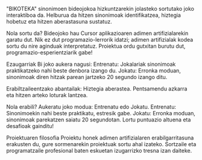 "BIKOTEKA" sinonimoen bideojokoa hizkuntzarekin jolasteko sortutako joko interaktiboa da. Helburua da hitzen sinonimoak identifikatzea, hiztegia hobetuz eta hitzen aberastasuna sustatuz.

Nola sortu da?
Bideojoko hau Cursor aplikazioaren adimen artifizialarekin garatu dut. Nik ez dut programazio-lerrorik idatzi; adimen artifizialak kodea sortu du nire aginduak interpretatuz. Proiektua ordu gutxitan burutu dut, programazio-esperientziarik gabe!

Ezaugarriak
Bi joko aukera nagusi:
Entrenatu: Jokalariak sinonimoak praktikatzeko nahi beste denbora izango du.
Jokatu: Erronka moduan, sinonimoak diren hitzak parean jartzeko 20 segundo izango ditu.

Erabiltzaileentzako abantailak:
Hiztegia aberastea.
Pentsamendu azkarra eta hitzen arteko loturak lantzea.

Nola erabili?
Aukeratu joko modua: Entrenatu edo Jokatu.
Entrenatu: Sinonimoekin nahi beste praktikatu, estresik gabe.
Jokatu: Erronka moduan, sinonimoak parekatzen saiatu 20 segundotan.
Lortu puntuazio altuena eta desafioak gainditu!

Proiektuaren filosofia
Proiektu honek adimen artifizialaren erabilgarritasuna erakusten du, gure sormenarekin proiektuak sortu ahal izateko. Sortzaile eta programatzaile profesional baten eskuetan izugarrizko tresna izan daiteke.
